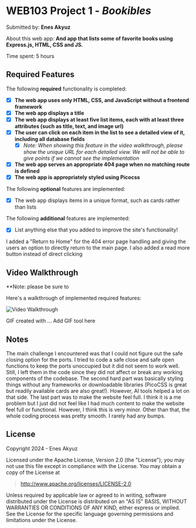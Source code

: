 # WEB103 Project 1 - *Bookibles*

Submitted by: **Enes Akyuz**

About this web app: **And app that lists some of favorite books using Express.js, HTML, CSS and JS.**

Time spent: 5 hours

## Required Features

The following **required** functionality is completed:

- [X] **The web app uses only HTML, CSS, and JavaScript without a frontend framework**
- [X] **The web app displays a title**
- [X] **The web app displays at least five list items, each with at least three attributes (such as title, text, and image url)**
- [X] **The user can click on each item in the list to see a detailed view of it, including all database fields**
  - [X] *Note: When showing this feature in the video walkthrough, please show the unique URL for each detailed view. We will not be able to give points if we cannot see the implementation*
- [X] **The web app serves an appropriate 404 page when no matching route is defined**
- [X] **The web app is appropriately styled using Picocss**

The following **optional** features are implemented:

- [X] The web app displays items in a unique format, such as cards rather than lists

The following **additional** features are implemented:

- [X] List anything else that you added to improve the site's functionality!

I added a "Return to Home" for the 404 error page handling and giving the users an option to directly return to the main page. I also added a read more button instead of direct clicking

## Video Walkthrough

**Note: please be sure to

Here's a walkthrough of implemented required features:

<img src='http://i.imgur.com/link/to/your/gif/file.gif' title='Video Walkthrough' width='' alt='Video Walkthrough' />

<!-- Replace this with whatever GIF tool you used! -->

GIF created with ...  Add GIF tool here

<!-- Recommended tools:
[Kap](https://getkap.co/) for macOS
[ScreenToGif](https://www.screentogif.com/) for Windows
[peek](https://github.com/phw/peek) for Linux. -->

## Notes

The main challenge I encountered was that I could not figure out the safe closing option for the ports. I tried to code a safe close and safe open functions to keep the ports unoccupied but it did not seem to work well. Still, I left them in the code since they did not affect or break any working components of the codebase. The second hard part was basically styling things without any frameworks or downloadable libraries (PicoCSS is great but readily available cards are also great!). However, AI tools helped a lot on that side. The last part was to make the website feel full. I think it is a me problem but I just did not feel like I had much content to make the website feel full or functional. However, I think this is very minor. Other than that, the whole coding process was pretty smooth. I rarely had any bumps.

## License

Copyright 2024 - Enes Akyuz

Licensed under the Apache License, Version 2.0 (the "License"); you may not use this file except in compliance with the License. You may obtain a copy of the License at

> http://www.apache.org/licenses/LICENSE-2.0

Unless required by applicable law or agreed to in writing, software distributed under the License is distributed on an "AS IS" BASIS, WITHOUT WARRANTIES OR CONDITIONS OF ANY KIND, either express or implied. See the License for the specific language governing permissions and limitations under the License.
